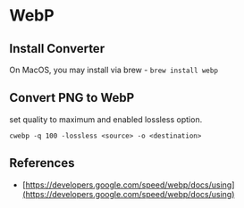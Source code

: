 # WebP

## Install Converter

On MacOS, you may install via brew - `brew install webp`

## Convert PNG to WebP

set quality to maximum and enabled lossless option.

`cwebp -q 100 -lossless <source> -o <destination>`

## References

* [https://developers.google.com/speed/webp/docs/using](https://developers.google.com/speed/webp/docs/using)
